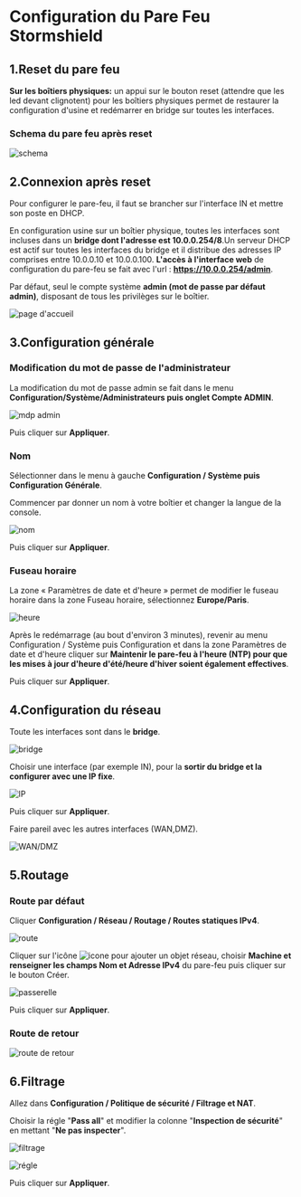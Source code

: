# Configuration du Pare Feu Stormshield

## 1.Reset du pare feu

 **Sur les boîtiers physiques:** un appui sur le bouton reset (attendre que les led devant clignotent) pour les boîtiers physiques permet de restaurer la configuration d'usine et redémarrer en bridge sur toutes les interfaces.

### Schema du pare feu après reset
 
 ![schema](PF/schema-pare-feu-apres-reset.png)

## 2.Connexion après reset

 Pour configurer le pare-feu, il faut se brancher sur l'interface IN et mettre son poste en DHCP.

 En configuration usine sur un boîtier physique, toutes les interfaces sont incluses dans un **bridge dont l'adresse est 10.0.0.254/8**.Un serveur DHCP est actif sur toutes les interfaces du bridge et il distribue des adresses IP comprises entre 10.0.0.10 et 10.0.0.100. **L'accès à l'interface web** de configuration du pare-feu se fait avec l'url : **https://10.0.0.254/admin**.

 Par défaut, seul le compte système **admin (mot de passe par défaut admin)**, disposant de tous les privilèges sur le boîtier.

 ![page d'accueil](PF/page-d'accueil.png)

## 3.Configuration générale

### Modification du mot de passe de l'administrateur

 La modification du mot de passe admin se fait dans le menu **Configuration/Système/Administrateurs puis onglet Compte ADMIN**.

 ![mdp admin](PF/mdp-admin.png)

 Puis cliquer sur **Appliquer**.

### Nom

 Sélectionner dans le menu à gauche **Configuration / Système puis Configuration Générale**.

 Commencer par donner un nom à votre boîtier et changer la langue de la console.

 ![nom](PF/nom.png)

 Puis cliquer sur **Appliquer**.

### Fuseau horaire

 La zone « Paramètres de date et d'heure » permet de modifier le fuseau horaire dans la zone Fuseau horaire, sélectionnez **Europe/Paris**.

 ![heure](PF/heure.png)

 Après le redémarrage (au bout d'environ 3 minutes), revenir au menu Configuration / Système puis Configuration et dans la zone Paramètres de date et d'heure cliquer sur **Maintenir le pare-feu à l'heure (NTP) pour que les mises à jour d'heure d'été/heure d'hiver soient également effectives**.

 Puis cliquer sur **Appliquer**.

## 4.Configuration du réseau

 Toute les interfaces sont dans le **bridge**.

 ![bridge](PF/bridge.png)

 Choisir une interface (par exemple IN), pour la **sortir du bridge et la configurer avec une IP fixe**.

 ![IP](PF/IP.png)

 Puis cliquer sur **Appliquer**.

 Faire pareil avec les autres interfaces (WAN,DMZ).

 ![WAN/DMZ](PF/interfaces.png)

## 5.Routage

### Route par défaut

 Cliquer **Configuration / Réseau / Routage / Routes statiques IPv4**.

 ![route](PF/route.png)

 Cliquer sur l'icône ![icone](PF/icone.png) pour ajouter un objet réseau, choisir **Machine et renseigner les champs Nom et Adresse IPv4** du pare-feu puis cliquer sur le bouton Créer.

 ![passerelle](PF/gateway.png)

 Puis cliquer sur **Appliquer**.

### Route de retour

 ![route de retour](PF/route-retour.png)

## 6.Filtrage

 Allez dans **Configuration / Politique de sécurité / Filtrage et NAT**.

 Choisir la régle "**Pass all**" et modifier la colonne "**Inspection de sécurité**" en mettant "**Ne pas inspecter**".

 ![filtrage](PF/filtrage.png)

 ![régle](PF/regle.png)

 Puis cliquer sur **Appliquer**.